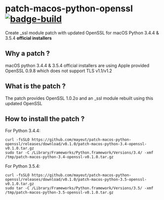patch-macos-python-openssl [![badge-build]][link-build]
=======================================================
Create _ssl module patch with updated OpenSSL for macOS Python 3.4.4 & 3.5.4 **official installers**

Why a patch ?
-------------
macOS python 3.4.4 & 3.5.4 official installers are using Apple provided OpenSSL 0.9.8 which does not support TLS v1.1/v1.2

What is the patch ?
-------------------
The patch provides OpenSSL 1.0.2o and an _ssl module rebuilt using this updated OpenSSL

How to install the patch ?
--------------------------
For Python 3.4.4:
```
curl -fsSLO https://github.com/mayeut/patch-macos-python-openssl/releases/download/v0.1.0/patch-macos-python-3.4-openssl-v0.1.0.tar.gz
sudo tar -C /Library/Frameworks/Python.framework/Versions/3.4/ -xmf /tmp/patch-macos-python-3.4-openssl-v0.1.0.tar.gz
```
For Python 3.5.4:
```
curl -fsSLO https://github.com/mayeut/patch-macos-python-openssl/releases/download/v0.1.0/patch-macos-python-3.5-openssl-v0.1.0.tar.gz
sudo tar -C /Library/Frameworks/Python.framework/Versions/3.5/ -xmf /tmp/patch-macos-python-3.5-openssl-v0.1.0.tar.gz
```

[badge-build]: https://travis-ci.org/mayeut/patch-macos-python-openssl.svg?branch=master "Build Status"
[link-build]: https://travis-ci.org/mayeut/patch-macos-python-openssl "Build Status"
